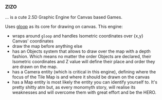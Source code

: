 ### ZIZO

... is a cute 2.5D Graphic Engine for Canvas based Games.

Uses [gloop](https://github.com/monkeydioude/gloop) as its core for drawing on canvas.
This engine:
- wraps around `gloop` and handles Isometric coordinates over {x,y} Canvas' coordinates
- draw the map before anything else
- has an Objects system that allows to draw over the map with a depth fashion. Which means no matter the order Objects are declared, their Isometric coordinates and Z value will define their place and order they are drawn on the map.
- has a Camera entity (which is critical in this engine), defining where the focus of the Tile Map is and where it should be drawn on the canvas
- has a Map entity is most likely the entity you can identify yourself to. It's pretty shitty atm but, as every monomyth story, will realise its weaknesses and will overcome them with great effort and be the HERO.
